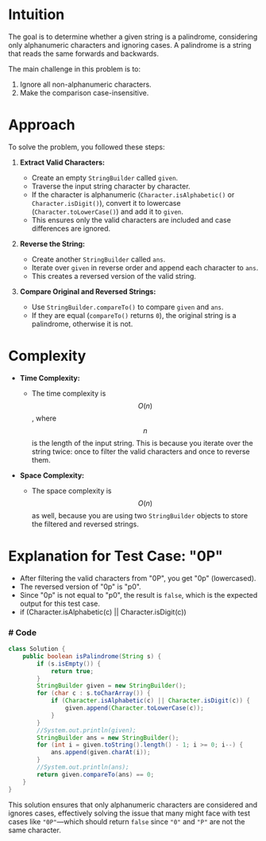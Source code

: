  # Intuition
The goal is to determine whether a given string is a palindrome, considering only alphanumeric characters and ignoring cases. A palindrome is a string that reads the same forwards and backwards.

The main challenge in this problem is to:
1. Ignore all non-alphanumeric characters.
2. Make the comparison case-insensitive.

# Approach
To solve the problem, you followed these steps:

1. **Extract Valid Characters:**
    - Create an empty `StringBuilder` called `given`.
    - Traverse the input string character by character.
    - If the character is alphanumeric (`Character.isAlphabetic()` or `Character.isDigit()`), convert it to lowercase (`Character.toLowerCase()`) and add it to `given`.
    - This ensures only the valid characters are included and case differences are ignored.

2. **Reverse the String:**
    - Create another `StringBuilder` called `ans`.
    - Iterate over `given` in reverse order and append each character to `ans`.
    - This creates a reversed version of the valid string.

3. **Compare Original and Reversed Strings:**
    - Use `StringBuilder.compareTo()` to compare `given` and `ans`.
    - If they are equal (`compareTo()` returns `0`), the original string is a palindrome, otherwise it is not.

# Complexity
- **Time Complexity:**
    - The time complexity is $$O(n)$$, where $$n$$ is the length of the input string. This is because you iterate over the string twice: once to filter the valid characters and once to reverse them.

- **Space Complexity:**
    - The space complexity is $$O(n)$$ as well, because you are using two `StringBuilder` objects to store the filtered and reversed strings.

# Explanation for Test Case: "0P"
- After filtering the valid characters from "0P", you get "0p" (lowercased).
- The reversed version of "0p" is "p0".
- Since "0p" is not equal to "p0", the result is `false`, which is the expected output for this test case.
- if (Character.isAlphabetic(c) || Character.isDigit(c)) 

### # Code
```java
class Solution {
    public boolean isPalindrome(String s) {
        if (s.isEmpty()) {
            return true;
        }
        StringBuilder given = new StringBuilder();
        for (char c : s.toCharArray()) {
            if (Character.isAlphabetic(c) || Character.isDigit(c)) {
                given.append(Character.toLowerCase(c));
            }
        }
        //System.out.println(given);
        StringBuilder ans = new StringBuilder();
        for (int i = given.toString().length() - 1; i >= 0; i--) {
            ans.append(given.charAt(i));
        }
        //System.out.println(ans);
        return given.compareTo(ans) == 0;
    }
}
```

This solution ensures that only alphanumeric characters are considered and ignores cases, effectively solving the issue that many might face with test cases like `"0P"`—which should return `false` since `"0"` and `"P"` are not the same character.